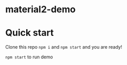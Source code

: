 # material2-demo

# Quick start

Clone this repo
`npm i` and `npm start` and you are ready!

`npm start` to run demo